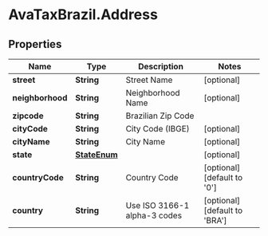# AvaTaxBrazil.Address

## Properties
Name | Type | Description | Notes
------------ | ------------- | ------------- | -------------
**street** | **String** | Street Name | [optional] 
**neighborhood** | **String** | Neighborhood Name | [optional] 
**zipcode** | **String** | Brazilian Zip Code | 
**cityCode** | **String** | City Code (IBGE) | [optional] 
**cityName** | **String** | City Name | [optional] 
**state** | [**StateEnum**](StateEnum.md) |  | [optional] 
**countryCode** | **String** | Country Code | [optional] [default to &#39;0&#39;]
**country** | **String** | Use ISO 3166-1 alpha-3 codes | [optional] [default to &#39;BRA&#39;]


